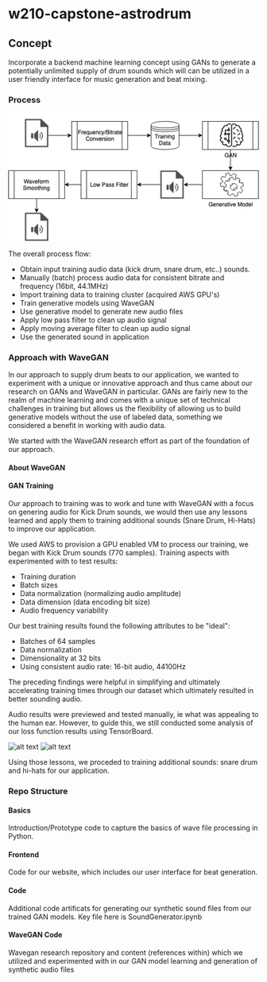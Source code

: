 # w210-capstone-astrodrum

## Concept

Incorporate a backend machine learning concept using GANs to generate a potentially unlimited supply of drum sounds which will can be utilized in a user friendly interface for music generation and beat mixing.

### Process

![alt text](frontend/images/overall_process.jpg)

The overall process flow:
* Obtain input training audio data (kick drum, snare drum, etc..) sounds.
* Manually (batch) process audio data for consistent bitrate and frequency (16bit, 44.1MHz)
* Import training data to training cluster (acquired AWS GPU's)
* Train generative models using WaveGAN
* Use generative model to generate new audio files
* Apply low pass filter to clean up audio signal
* Apply moving average filter to clean up audio signal
* Use the generated sound in application

### Approach with WaveGAN

In our approach to supply drum beats to our application, we wanted to experiment with a unique or innovative approach and thus came about our research on GANs and WaveGAN in particular.  GANs are fairly new to the realm of machine learning and comes with a unique set of technical challenges in training but allows us the flexibility of allowing us to build generative models without the use of labeled data, something we considered a benefit in working with audio data.

We started with the WaveGAN research effort as part of the foundation of our approach.

#### About WaveGAN

#### GAN Training

Our approach to training was to work and tune with WaveGAN with a focus on genering audio for Kick Drum sounds, we would then use any lessons learned and apply them to training additional sounds (Snare Drum, Hi-Hats) to improve our application.

We used AWS to provision a GPU enabled VM to process our training, we began with Kick Drum sounds (770 samples).  Training aspects with experimented with to test results:
* Training duration
* Batch sizes
* Data normalization (normalizing audio amplitude)
* Data dimension (data encoding bit size)
* Audio frequency variability

Our best training results found the following attributes to be "ideal":
* Batches of 64 samples
* Data normalization
* Dimensionality at 32 bits
* Using consistent audio rate: 16-bit audio, 44100Hz

The preceding findings were helpful in simplifying and ultimately accelerating training times through our dataset which ultimately resulted in better sounding audio.

Audio results were previewed and tested manually, ie what was appealing to the human ear.  However, to guide this, we still conducted some analysis of our loss function results using TensorBoard.

![alt text](frontend/images/kick_2_0_D_loss.jpg)
![alt text](frontend/images/kick_2_0_G_loss.jpg)

Using those lessons, we proceded to training additional sounds: snare drum and hi-hats for our application.

### Repo Structure

#### Basics
Introduction/Prototype code to capture the basics of wave file processing in Python.

#### Frontend
Code for our website, which includes our user interface for beat generation.

#### Code
Additional code artificats for generating our synthetic sound files from our trained GAN models.  Key file here is SoundGenerator.ipynb

#### WaveGAN Code
Wavegan research repository  and content (references within) which we utilized and experimented with in our GAN model learning and generation of synthetic audio files

